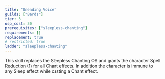 ```yaml
---
title: "Unending Voice"
guilds: ["Bards"]
tier: 3
osp_cost: 30
prerequisites: ["sleepless-chanting"]
requirements: []
replacement: true
# restricted: true
ladder: "sleepless-chanting"
---
```

This skill replaces the Sleepless Chanting OS and grants the character Spell Reduction (1) for all Chant effects. In addition the character is immune to any Sleep effect while casting a Chant effect.